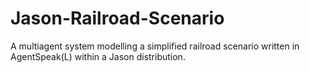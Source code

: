 # Jason-Railroad-Scenario
A multiagent system modelling a simplified railroad scenario written in AgentSpeak(L) within a Jason distribution.
